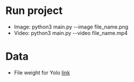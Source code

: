 # Run project
- Image: python3 main.py --image file_name.png
- Video: python3 main.py --video file_name.mp4

# Data
- File weight for Yolo [link](https://drive.google.com/file/d/1DAC6NLEviOfAf2wcf0D66b9ISwvyzCRc/view?usp=sharing)
